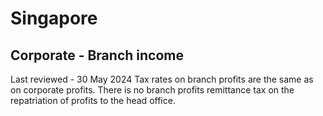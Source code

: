 # Singapore
## Corporate - Branch income
Last reviewed - 30 May 2024
Tax rates on branch profits are the same as on corporate profits. There is no branch profits remittance tax on the repatriation of profits to the head office.
